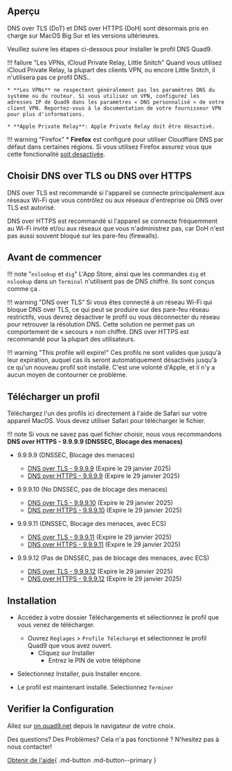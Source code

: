 ## Aperçu

DNS over TLS (DoT) et DNS over HTTPS (DoH) sont désormais pris en charge sur MacOS Big Sur et les versions ultérieures.

Veuillez suivre les étapes ci-dessous pour installer le profil DNS Quad9.

!!! failure "Les VPNs, iCloud Private Relay, Little Snitch"
    Quand vous utilisez iCloud Private Relay, la plupart des clients VPN, ou encore Little Snitch, il n'utilisera pas ce profil DNS..

	* **Les VPNs** ne respectent généralement pas les paramètres DNS du système ou du routeur. Si vous utilisez un VPN, configurez les adresses IP de Quad9 dans les paramètres « DNS personnalisé » de votre client VPN. Reportez-vous à la documentation de votre fournisseur VPN pour plus d'informations.
   
    * **Apple Private Relay**: Apple Private Relay doit être désactivé.

!!! warning "Firefox"
    * **Firefox** est configuré pour utiliser Cloudflare DNS par défaut dans certaines régions. Si vous utilisez Firefox assurez vous que cette fonctionalité [soit desactivée](https://support.mozilla.org/en-US/kb/dns-over-https#w_configure-doh-protection-settings).


## Choisir DNS over TLS ou DNS over HTTPS

DNS over TLS est recommandé si l'appareil se connecte principalement aux réseaux Wi-Fi que vous contrôlez ou aux réseaux d'entreprise où DNS over TLS est autorisé.

DNS over HTTPS est recommandé si l'appareil se connecte fréquemment au Wi-Fi invité et/ou aux réseaux que vous n'administrez pas, car DoH n'est pas aussi souvent bloqué sur les pare-feu (firewalls).

## Avant de commencer

!!! note "`nslookup` et `dig`"
    L'App Store, ainsi que les commandes `dig` et `nslookup` dans un `Terminal` n'utilisent pas de DNS chiffré. Ils sont conçus comme ça .

!!! warning "DNS over TLS"
    Si vous êtes connecté à un réseau Wi-Fi qui bloque DNS over TLS, ce qui peut se produire sur des pare-feu réseau restrictifs, vous devrez désactiver le profil ou vous déconnecter du réseau pour retrouver la résolution DNS. Cette solution ne permet pas un comportement de « secours » non chiffré. DNS over HTTPS est recommandé pour la plupart des utilisateurs.

!!! warning "This profile will expire!"
    Ces profils ne sont valides que jusqu'à leur expiration, auquel cas ils seront automatiquement désactivés jusqu'à ce qu'un nouveau profil soit installé. C'est une volonté d'Apple, et il n'y a aucun moyen de contourner ce problème.

## Télécharger un profil
Téléchargez l'un des profils ici directement à l'aide de Safari sur votre appareil MacOS. Vous devez utiliser Safari pour télécharger le fichier.

!!! note
    Si vous ne savez pas quel fichier choisir, nous vous recommandons **DNS over HTTPS - 9.9.9.9 (DNSSEC, Blocage des menaces)**

* 9.9.9.9 (DNSSEC, Blocage des menaces)
    * [DNS over TLS - 9.9.9.9](https://docs.quad9.net/assets/mobileconfig/Quad9_Secured_DNS_over_TLS_20250129.mobileconfig) (Expire le 29 janvier 2025)
    * [DNS over HTTPS - 9.9.9.9](https://docs.quad9.net/assets/mobileconfig/Quad9_Secured_DNS_over_HTTPS_20250129.mobileconfig) (Expire le 29 janvier 2025)

* 9.9.9.10 (No DNSSEC, pas de blocage des menaces)
    * [DNS over TLS - 9.9.9.10](https://docs.quad9.net/assets/mobileconfig/Quad9_un_Secured_DNS_over_TLS_20250129.mobileconfig) (Expire le 29 janvier 2025)
    * [DNS over HTTPS  - 9.9.9.10](https://docs.quad9.net/assets/mobileconfig/Quad9_un_Secured_DNS_over_HTTPS_20250129.mobileconfig) (Expire le 29 janvier 2025)

* 9.9.9.11 (DNSSEC, Blocage des menaces, avec ECS)
    * [DNS over TLS - 9.9.9.11](https://docs.quad9.net/assets/mobileconfig/Quad9_Secured_DNS_over_TLS_ECS_20250129.mobileconfig) (Expire le 29 janvier 2025)
    * [DNS over HTTPS - 9.9.9.11](https://docs.quad9.net/assets/mobileconfig/Quad9_Secured_DNS_over_HTTPS_ECS_20250129.mobileconfig) (Expire le 29 janvier 2025)

* 9.9.9.12 (Pas de DNSSEC, pas de blocage des menaces, avec ECS)
    * [DNS over TLS - 9.9.9.12](https://docs.quad9.net/assets/mobileconfig/Quad9_un_Secured_DNS_over_TLS_ECS_20250129.mobileconfig) (Expire le 29 janvier 2025)
    * [DNS over HTTPS - 9.9.9.12](https://docs.quad9.net/assets/mobileconfig/Quad9_un_Secured_DNS_over_HTTPS_ECS_20250129.mobileconfig) (Expire le 29 janvier 2025)

## Installation

* Accédez à votre dossier Téléchargements et sélectionnez le profil que vous venez de télécharger.
    * Ouvrez `Règlages` > `Profile Téléchargé` et sélectionnez le profil Quad9 que vous avez ouvert.
        * Cliquez sur Installer
            * Entrez le PIN de votre téléphone

* Selectionnez Installer, puis Installer encore.

* Le profil est maintenant installé. Selectionnez `Terminer`

## Verifier la Configuration

Allez sur [on.quad9.net](https://on.quad9.net) depuis le navigateur de votre choix.

Des questions? Des Problèmes? Cela n'a pas fonctionné ? N'hesitez pas à nous contacter!

[Obtenir de l'aide](https://quad9.net/fr/support/contact){ .md-button .md-button--primary }
